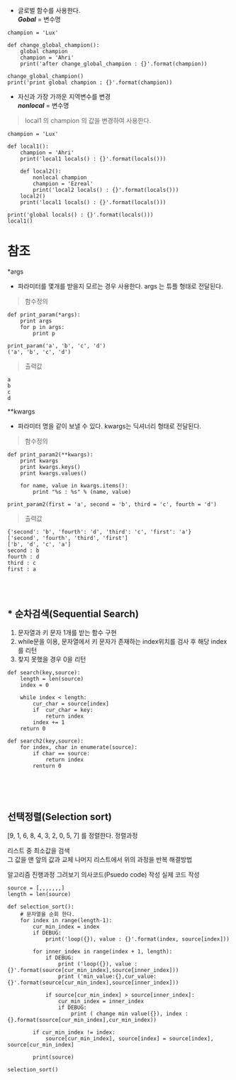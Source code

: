 
* 글로벌 함수를 사용한다.  
***Gobal*** = 변수명

```
champion = 'Lux'

def change_global_champion():
    global champion
    champion = 'Ahri'
    print('after change_global_champion : {}'.format(champion))

change_global_champion()
print('print global champion : {}'.format(champion))
```

* 자신과 가장 가까운 지역변수를 변경  
***nonlocal*** = 변수명  

>local1 의 champion 의 값을 변경하여 사용한다.

```
champion = 'Lux'

def local1():
    champion = 'Ahri'
    print('local1 locals() : {}'.format(locals()))

    def local2():
        nonlocal champion
        champion = 'Ezreal'
        print('local2 locals() : {}'.format(locals()))
    local2()
    print('local1 locals() : {}'.format(locals()))

print('global locals() : {}'.format(locals()))
local1()
```


# 참조

*args
- 파라미터를 몇개를 받을지 모르는 경우 사용한다. args 는 튜플 형태로 전달된다.  
>함수정의  

```
def print_param(*args):
    print args
    for p in args:
        print p
 
print_param('a', 'b', 'c', 'd')
('a', 'b', 'c', 'd')
```
> 출력값  

```
a  
b    
c  
d  
```

**kwargs
- 파라미터 명을 같이 보낼 수 있다. kwargs는 딕셔너리 형태로 전달된다.

>함수정의  

```
def print_param2(**kwargs):
    print kwargs
    print kwargs.keys()
    print kwargs.values()
 
    for name, value in kwargs.items():
        print "%s : %s" % (name, value)
 
print_param2(first = 'a', second = 'b', third = 'c', fourth = 'd')
```
> 출력값   

``` 
{'second': 'b', 'fourth': 'd', 'third': 'c', 'first': 'a'}
['second', 'fourth', 'third', 'first']
['b', 'd', 'c', 'a']
second : b
fourth : d
third : c
first : a
```

<br><br>
## * 순차검색(Sequential Search)

1. 문자열과 키 문자 1개를 받는 함수 구현
2. while문을 이용, 문자열에서 키 문자가 존재하는 index위치를 검사 후 해당 index를 리턴
3. 찾지 못했을 경우 0을 리턴


```
def search(key,source):
	length = len(source)
	index = 0
	
	while index < length:
		cur_char = source[index]
		if  cur_char = key:
			return index
		index += 1
	return 0
```	
	
	
```	
def search2(key,source):
	for index, char in enumerate(source):
		if char == source:
			return index
		renturn 0
		
```


<br><br>
## 선택정렬(Selection sort)

[9, 1, 6, 8, 4, 3, 2, 0, 5, 7] 를 정렬한다.
정렬과정

리스트 중 최소값을 검색   
그 값을 맨 앞의 값과 교체
나머지 리스트에서 위의 과정을 반복
해결방법

알고리즘 진행과정 그려보기
의사코드(Psuedo code) 작성
실제 코드 작성

```
source = [,,,,,,,]
length = len(source)

def selection_sort():
	# 문자열을 순회 한다.
	for index in range(length-1):
		cur_min_index = index
		if DEBUG:
			print('loop({}), value : {}'.format(index, source[index]))
			
		for inner_index in range(index + 1, length):
			if DEBUG:
				print ('loop({}), value :{}'.format(source[cur_min_index],source[inner_index]))
				print ('min_value:{},cur_value:{}'.format(source[cur_min_index],source[inner_index]))
				
			if source[cur_min_index] > source[inner_index]:
				cur_min_index = inner_index
				if DEBUG:
					print ( change min value({}), index : {}.format(source[cur_min_index],cur_min_index)) 
					
		if cur_min_index != index:
			source[cur_min_index], source[index] = source[index], source[cur_min_index]
			
		print(source)

selection_sort()
